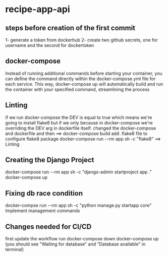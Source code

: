 # recipe-app-api
## steps before creation of the first commit
1- generate a token from dockerhub
2- create two github secrets, one for username and the second for dockertoken

## docker-compose 
Instead of running additional commands before starting your container, you can define the command directly within the docker-compose.yml file for each service. This way, docker-compose up will automatically build and run the container with your specified command, streamlining the process

## Linting
if we run docker-compose the DEV is equal to true which means we're going to
install flake8 but if we only because in docker-compose we're overriding the
DEV arg in dockerfile itself.
changed the docker-compose and dockerfile and then ==> docker-compose build
add .flake8 file to configure flake8 package
docker-compose run --rm app sh -c "flake8" ==> Linting

## Creating the Django Project
docker-compose run --rm app sh -c "django-admin startproject app ."
docker-compose up

## Fixing db race condition
docker-compse run --rm app sh -c "python manage.py startapp core"
Implement management commands

## Changes needed for CI/CD
first update the workflow
run docker-compose down
docker-compose up (you should see "Waiting for database" and "Database available" in terminal)
